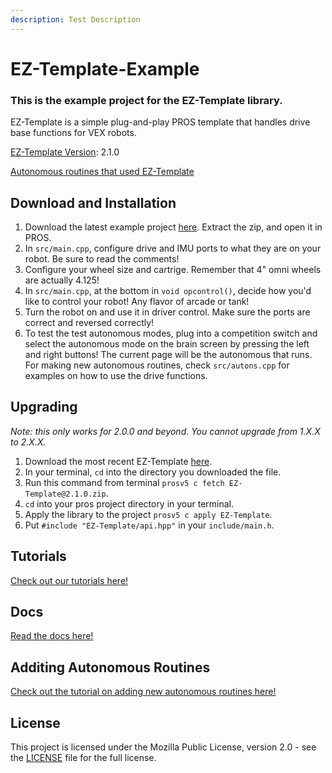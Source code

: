 ```yaml
---
description: Test Description
---
```


# EZ-Template-Example

### This is the example project for the EZ-Template library.

EZ-Template is a simple plug-and-play PROS template that handles drive base functions for VEX robots.

[EZ-Template Version](https://github.com/EZ-Robotics/EZ-Template): 2.1.0

[Autonomous routines that used EZ-Template](https://photos.app.goo.gl/yRwuvmq7hDoM4f6EA)

## Download and Installation

1. Download the latest example project [here](https://github.com/EZ-Robotics/EZ-Template-Example/releases/latest). Extract the zip, and open it in PROS.
2. In `src/main.cpp`, configure drive and IMU ports to what they are on your robot. Be sure to read the comments!
3. Configure your wheel size and cartrige. Remember that 4" omni wheels are actually 4.125!
4. In `src/main.cpp`, at the bottom in `void opcontrol()`, decide how you'd like to control your robot! Any flavor of arcade or tank!
5. Turn the robot on and use it in driver control. Make sure the ports are correct and reversed correctly!
6. To test the test autonomous modes, plug into a competition switch and select the autonomous mode on the brain screen by pressing the left and right buttons! The current page will be the autonomous that runs. For making new autonomous routines, check `src/autons.cpp` for examples on how to use the drive functions.

## Upgrading

_Note: this only works for 2.0.0 and beyond. You cannot upgrade from 1.X.X to 2.X.X._

1. Download the most recent EZ-Template [here](https://github.com/EZ-Robotics/EZ-Template/releases/latest).
2. In your terminal, `cd` into the directory you downloaded the file.
3. Run this command from terminal `prosv5 c fetch EZ-Template@2.1.0.zip`.
4. `cd` into your pros project directory in your terminal.
5. Apply the library to the project `prosv5 c apply EZ-Template`.
6. Put `#include "EZ-Template/api.hpp"` in your `include/main.h`.

## Tutorials

[Check out our tutorials here!](https://ez-robotics.github.io/EZ-Template/tutorials)

## Docs

[Read the docs here!](https://ez-robotics.github.io/EZ-Template/docs)

## Additing Autonomous Routines

[Check out the tutorial on adding new autonomous routines here!](https://ez-robotics.github.io/EZ-Template/docs/Tutorials/autons.html)

## License

This project is licensed under the Mozilla Public License, version 2.0 - see the [LICENSE](LICENSE/) file for the full license.
